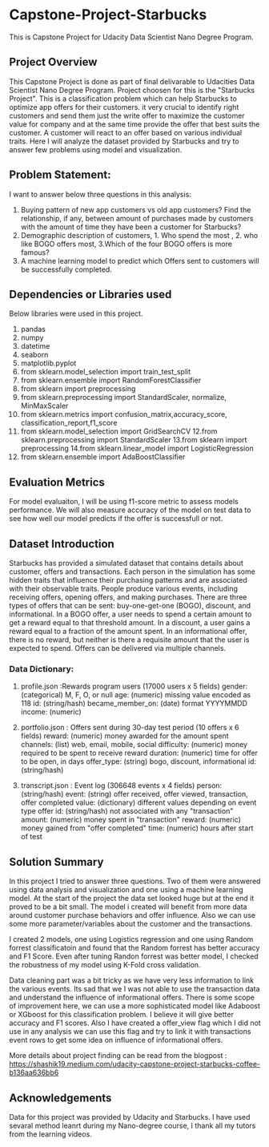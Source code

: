# Capstone-Project-Starbucks
This is Capstone Project for Udacity Data Scientist Nano Degree Program. 

## Project Overview
This Capstone Project is done as part of final delivarable to Udacities Data Scientist Nano Degree Program. Project choosen for this is the "Starbucks Project". This is a  classification problem which can help Starbucks to optimize app offers for their customers. it very crucial to identify right customers and send them just the write offer to maximize the customer value for company and at the same time provide the offer that best suits the customer. A customer will react to an offer based on various individual traits. Here I will analyze the dataset provided by Starbucks and try to answer few problems using model and visualization.

## Problem Statement:
I want to answer below three questions in this analysis:
1. Buying pattern of new app customers vs old app customers? Find the relationship, if any, between amount of purchases made by customers with the amount of time they have been a customer for Starbucks?
2. Demographic description of customers, 1. Who spend the most , 2. who like BOGO offers most, 3.Which of the four BOGO offers is more famous?
3. A machine learning model to predict which Offers sent to customers will be successfully completed.
  
 ## Dependencies or Libraries used
 
 Below libraries were used in this project.
1. pandas
2. numpy
3. datetime
4. seaborn
5. matplotlib.pyplot
6. from sklearn.model_selection import train_test_split
7. from sklearn.ensemble import RandomForestClassifier
8. from sklearn import preprocessing
9. from sklearn.preprocessing import StandardScaler, normalize, MinMaxScaler
10. from sklearn.metrics import confusion_matrix,accuracy_score, classification_report,f1_score
11. from sklearn.model_selection import GridSearchCV
12.from sklearn.preprocessing import StandardScaler
13.from sklearn import preprocessing
14.from sklearn.linear_model import LogisticRegression
15. from sklearn.ensemble import AdaBoostClassifier


## Evaluation Metrics
For model evaluaiton, I will be using f1-score metric to assess models performance. We will also measure accuracy of the model on test data to see how well our model predicts if the offer is successfull or not.

## Dataset Introduction
Starbucks has provided a simulated dataset that contains details about customer, offers and transactions. Each person in the simulation has some hidden traits that influence their purchasing patterns and are associated with their observable traits. People produce various events, including receiving offers, opening offers, and making purchases. There are three types of offers that can be sent: buy-one-get-one (BOGO), discount, and informational. In a BOGO offer, a user needs to spend a certain amount to get a reward equal to that threshold amount. In a discount, a user gains a reward equal to a fraction of the amount spent. In an informational offer, there is no reward, but neither is there a requisite amount that the user is expected to spend. Offers can be delivered via multiple channels. 

### Data Dictionary:

1. profile.json :Rewards program users (17000 users x 5 fields)
gender: (categorical) M, F, O, or null
age: (numeric) missing value encoded as 118
id: (string/hash)
became_member_on: (date) format YYYYMMDD
income: (numeric)

2. portfolio.json : Offers sent during 30-day test period (10 offers x 6 fields)
reward: (numeric) money awarded for the amount spent
channels: (list) web, email, mobile, social
difficulty: (numeric) money required to be spent to receive reward
duration: (numeric) time for offer to be open, in days
offer_type: (string) bogo, discount, informational
id: (string/hash)

3. transcript.json : Event log (306648 events x 4 fields)
person: (string/hash)
event: (string) offer received, offer viewed, transaction, offer completed
value: (dictionary) different values depending on event type
offer id: (string/hash) not associated with any "transaction"
amount: (numeric) money spent in "transaction"
reward: (numeric) money gained from "offer completed"
time: (numeric) hours after start of test

## Solution Summary

In this project I tried to answer three questions. Two of them were answered using data analysis and visualization and one using a machine learning model. At the start of the project the data set looked huge but at the end it proved to be a bit small. The model i created will benefit from more data around customer purchase behaviors and offer influence. Also we can use some more parameter/variables about the customer and the transactions.

I created 2 models, one using Logistics regression and one using Random forrest classificatoin and found that the Random forrest has better accuracy and F1 Score. Even after tuning Randon forrest was better model, I checked the robustness of my model using K-Fold cross validation.

Data cleaning part was a bit tricky as we have very less information to link the various events. Its sad that we I was not able to use the transaction data and understand the influence of informational offers.
There is some scope of improvement here, we can use a more sophisticated model like Adaboost or XGboost for this classification problem. I believe it will give  better accuracy and F1 scores. Also I have created a offer_view flag which I did not use in any analysis we can use this flag and try to link it with transactions event rows to get some idea on influence of informational offers.

More details about project finding can be read from the blogpost : https://shashik19.medium.com/udacity-capstone-project-starbucks-coffee-b136aa636bb6

## Acknowledgements
Data for this project was provided by Udacity and Starbucks. I have used sevaral method leanrt during my Nano-degree course, I thank all my tutors from the learning videos.



























